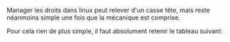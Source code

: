 Manager les droits dans linux peut relever d'un casse tête, mais reste néanmoins simple une fois que la mécanique est comprise.

Pour cela rien de plus simple, il faut absolument retenir le tableau suivant:

